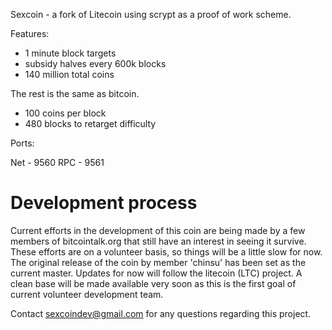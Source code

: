 Sexcoin - a fork of Litecoin using scrypt as a proof of work scheme.

Features:

 - 1 minute block targets
 - subsidy halves every 600k blocks
 - 140 million total coins

The rest is the same as bitcoin.
 - 100 coins per block
 - 480 blocks to retarget difficulty
 
Ports:

Net - 9560
RPC - 9561
 

Development process
===================

Current efforts in the development of this coin are being made by a few members of bitcointalk.org that still have an interest in seeing it survive. These efforts are on a volunteer basis, so things will be a little slow for now. The original release of the coin by member 'chinsu' has been set as the current master. Updates for now will follow the litecoin (LTC) project. A clean base will be made available very soon as this is the first goal of current volunteer development team.

Contact sexcoindev@gmail.com for any questions regarding this project.

